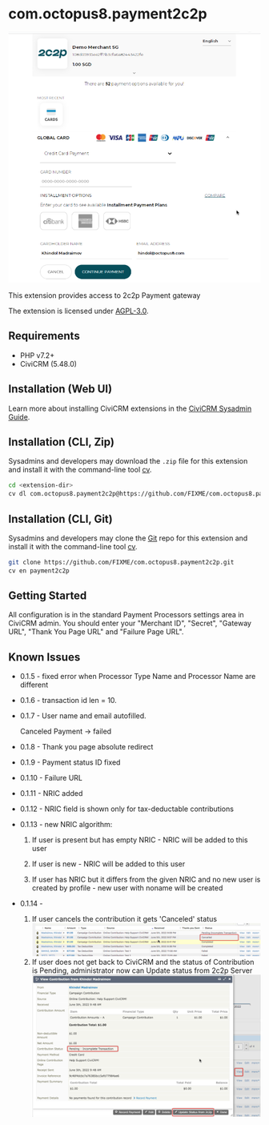 # com.octopus8.payment2c2p

![Screenshot](/images/screenshot.png)

This extension provides access to 2c2p Payment gateway

The extension is licensed under [AGPL-3.0](LICENSE.txt).

## Requirements

* PHP v7.2+
* CiviCRM (5.48.0)

## Installation (Web UI)

Learn more about installing CiviCRM extensions in the [CiviCRM Sysadmin Guide](https://docs.civicrm.org/sysadmin/en/latest/customize/extensions/).

## Installation (CLI, Zip)

Sysadmins and developers may download the `.zip` file for this extension and
install it with the command-line tool [cv](https://github.com/civicrm/cv).

```bash
cd <extension-dir>
cv dl com.octopus8.payment2c2p@https://github.com/FIXME/com.octopus8.payment2c2p/archive/master.zip
```

## Installation (CLI, Git)

Sysadmins and developers may clone the [Git](https://en.wikipedia.org/wiki/Git) repo for this extension and
install it with the command-line tool [cv](https://github.com/civicrm/cv).

```bash
git clone https://github.com/FIXME/com.octopus8.payment2c2p.git
cv en payment2c2p
```

## Getting Started

All configuration is in the standard Payment Processors settings area in CiviCRM admin.
You should enter your "Merchant ID", "Secret", "Gateway URL", "Thank You Page URL" and "Failure Page URL".


## Known Issues

- 0.1.5 - fixed error when Processor Type Name and Processor Name are different

- 0.1.6 - transaction id len = 10. 

- 0.1.7 - User name and email autofilled.

    Canceled Payment -> failed

- 0.1.8 - Thank you page absolute redirect

- 0.1.9 - Payment status ID fixed

- 0.1.10 - Failure URL

- 0.1.11 - NRIC added

- 0.1.12 - NRIC field is shown only for tax-deductable contributions

- 0.1.13 - new NRIC algorithm:
    1) If user is present but has empty NRIC - NRIC will be added to this user
    
    2) If user is new - NRIC will be added to this user
    
    3) If user has NRIC but it differs 
    from the given NRIC and no new user 
    is created by profile - new user with noname will be created

- 0.1.14 - 
    1) If user cancels the contribution it gets 'Canceled' status
        ![Screenshot](/images/screenshot-0.1.14-1.png)
    2) If user does not get back to CiviCRM and the status of Contribution is Pending,
    administrator now can Update status from 2c2p Server
        ![Screenshot](/images/screenshot-0.1.14-2.png)
    
    